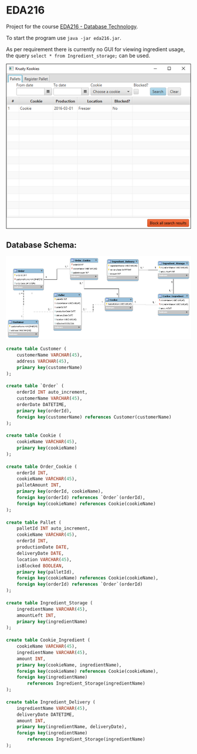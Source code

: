# EDA216

Project for the course [EDA216 - Database Technology](http://cs.lth.se/eda216/).

To start the program use `java -jar eda216.jar`.

As per requirement there is currently no GUI for viewing ingredient usage, the query ```select * from Ingredient_storage;``` can be used.

![Screenshot](/doc/screenshot.png?raw=true "Screenshot")

## Database Schema:

![UML](/doc/model.png?raw=true "UML Diagram")

```sql
create table Customer (
	customerName VARCHAR(45), 
	address VARCHAR(45),
	primary key(customerName)
);

create table `Order` (
	orderId INT auto_increment,
	customerName VARCHAR(45),
	orderDate DATETIME,
	primary key(orderId),
	foreign key(customerName) references Customer(customerName)
);

create table Cookie (
	cookieName VARCHAR(45),
	primary key(cookieName)
);

create table Order_Cookie (
	orderId INT, 
	cookieName VARCHAR(45), 
	palletAmount INT, 
	primary key(orderId, cookieName), 
	foreign key(orderId) references `Order`(orderId), 
	foreign key(cookieName) references Cookie(cookieName)
);

create table Pallet (
	palletId INT auto_increment,
	cookieName VARCHAR(45),
	orderId INT,
	productionDate DATE,
	deliveryDate DATE,
	location VARCHAR(45),
	isBlocked BOOLEAN,
	primary key(palletId),
	foreign key(cookieName) references Cookie(cookieName),
	foreign key(orderId) references `Order`(orderId)
);

create table Ingredient_Storage (
	ingredientName VARCHAR(45),
	amountLeft INT,
	primary key(ingredientName)
);

create table Cookie_Ingredient (
	cookieName VARCHAR(45),
	ingredientName VARCHAR(45),
	amount INT,
	primary key(cookieName, ingredientName),
	foreign key(cookieName) references Cookie(cookieName),
	foreign key(ingredientName)
		references Ingredient_Storage(ingredientName)
);

create table Ingredient_Delivery (
	ingredientName VARCHAR(45), 
	deliveryDate DATETIME, 
	amount INT, 
	primary key(ingredientName, deliveryDate), 
	foreign key(ingredientName)
		references Ingredient_Storage(ingredientName)
);
```
